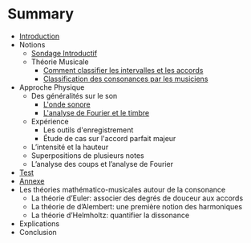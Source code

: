# Summary

* [Introduction](README.md)
* Notions
   * [Sondage Introductif](chapitres/IA_sondage_introductif.md)
   * Théorie Musicale
       * [Comment classifier les intervalles et les accords](chapitres/IB1_comment_classifier_les_intervalles_et_les_accords.md)
       * [Classification des consonances par les musiciens](chapitres/IB2_classification_des_consonances_par_les_musiciens.md)
* Approche Physique
   * Des généralités sur le son
       * [L'onde sonore](IIA_londe_sonore.md)
       * [L'analyse de Fourier et le timbre](IIA2_lanalyse_de_fourier_et_le_timbre.md)
   * Expérience
       * Les outils d'enregistrement
       * Étude de cas sur l'accord parfait majeur
   * L’intensité et la hauteur
   * Superpositions de plusieurs notes
   * L’analyse des coups et l’analyse de Fourier
* [Test](test.md)
* [Annexe](annexe.md)
* Les théories mathématico-musicales autour de la consonance
   * La théorie d’Euler: associer des degrés de douceur aux accords
   * La théorie de d’Alembert: une première notion des harmoniques
   * La théorie d’Helmholtz: quantifier la dissonance
* Explications
* Conclusion

